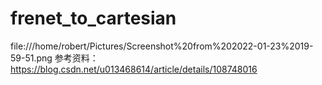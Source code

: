 # frenet_to_cartesian
file:///home/robert/Pictures/Screenshot%20from%202022-01-23%2019-59-51.png
参考资料：https://blog.csdn.net/u013468614/article/details/108748016

